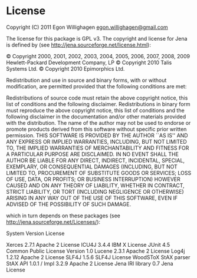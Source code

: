 
# License

Copyright (C) 2011  Egon Willighagen <egon.willighagen@gmail.com>

The license for this package is GPL v3. The copyright and license for Jena
is defined by (see http://jena.sourceforge.net/license.html):

© Copyright 2000, 2001, 2002, 2003, 2004, 2005, 2006, 2007, 2008, 2009 Hewlett-Packard Development Company, LP
© Copyright 2010 Talis Systems Ltd.
© Copyright 2010 Epimorphics Ltd.

Redistribution and use in source and binary forms, with or without modification, are permitted provided that the following conditions are met:

Redistributions of source code must retain the above copyright notice, this list of conditions and the following disclaimer.
Redistributions in binary form must reproduce the above copyright notice, this list of conditions and the following disclaimer in the documentation and/or other materials provided with the distribution.
The name of the author may not be used to endorse or promote products derived from this software without specific prior written permission.
THIS SOFTWARE IS PROVIDED BY THE AUTHOR ``AS IS'' AND ANY EXPRESS OR IMPLIED WARRANTIES, INCLUDING, BUT NOT LIMITED TO, THE IMPLIED WARRANTIES OF MERCHANTABILITY AND FITNESS FOR A PARTICULAR PURPOSE ARE DISCLAIMED. IN NO EVENT SHALL THE AUTHOR BE LIABLE FOR ANY DIRECT, INDIRECT, INCIDENTAL, SPECIAL, EXEMPLARY, OR CONSEQUENTIAL DAMAGES (INCLUDING, BUT NOT LIMITED TO, PROCUREMENT OF SUBSTITUTE GOODS OR SERVICES; LOSS OF USE, DATA, OR PROFITS; OR BUSINESS INTERRUPTION) HOWEVER CAUSED AND ON ANY THEORY OF LIABILITY, WHETHER IN CONTRACT, STRICT LIABILITY, OR TORT (INCLUDING NEGLIGENCE OR OTHERWISE) ARISING IN ANY WAY OUT OF THE USE OF THIS SOFTWARE, EVEN IF ADVISED OF THE POSSIBILITY OF SUCH DAMAGE.

which in turn depends on these packages (see http://jena.sourceforge.net/Licenses/):

System			Version				License

Xerces			2.7.1				Apache 2 License
ICU4J			3.4.4				IBM X License
JUnit			4.5				Common Public License Version 1.0
Lucene			2.3.1				Apache 2 License
Log4j			1.2.12				Apache 2 License
SLF4J			1.5.6				SLF4J License
WoodSToX StAX parser	StAX API 1.0.1 / Impl 3.2.9	Apache 2 License
Jena IRI library	0.7				Jena License
